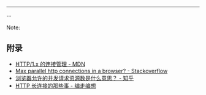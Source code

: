 <!-- .element: class="fragment visible"--> 

---

--

Note:

## 附录

 - [HTTP/1.x 的连接管理 - MDN](https://developer.mozilla.org/zh-CN/docs/Web/HTTP/Connection_management_in_HTTP_1.x)
 - [Max parallel http connections in a browser? - Stackoverflow](https://stackoverflow.com/questions/985431/max-parallel-http-connections-in-a-browser)
 - [浏览器允许的并发请求资源数是什么意思？ - 知乎](https://www.zhihu.com/question/20474326)
 - [HTTP 长连接的那些事 - 编走编想](https://www.jianshu.com/p/56881801d02c)